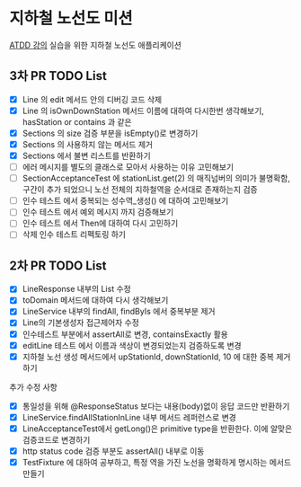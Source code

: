# 지하철 노선도 미션

[ATDD 강의](https://edu.nextstep.camp/c/R89PYi5H) 실습을 위한 지하철 노선도 애플리케이션

## 3차 PR TODO List

- [x] Line 의 edit 메서드 안의 디버깅 코드 삭제
- [x] Line 의 isOwnDownStation 메서드 이름에 대하여 다시한번 생각해보기, hasStation or contains 과 같은
- [x] Sections 의 size 검증 부분을 isEmpty()로 변경하기
- [x] Sections 의 사용하지 않는 메서드 제거
- [x] Sections 에서 불변 리스트를 반환하기
- [ ] 에러 메시지를 별도의 클래스로 모아서 사용하는 이유 고민해보기
- [ ] SectionAcceptanceTest 에 stationList.get(2) 의 매직넘버의 의미가 불명확함, 구간이 추가 되었으니 노선 전체의 지하철역을 순서대로 존재하는지 검증
- [ ] 인수 테스트 에서 중복되는 성수역_생성() 에 대하여 고민해보기
- [ ] 인수 테스트 에서 예외 메시지 까지 검증해보기
- [ ] 인수 테스트 에서 Then에 대하여 다시 고민하기
- [ ] 삭제 인수 테스트 리펙토링 하기

## 2차 PR TODO List

- [x] LineResponse 내부의 List<Station> 수정
- [x] toDomain 메서드에 대하여 다시 생각해보기
- [x] LineService 내부의 findAll, findByIs 에서 중복부분 제거
- [x] Line의 기본생성자 접근제어자 수정
- [x] 인수테스트 부분에서 assertAll로 변경, containsExactly 활용
- [x] editLine 테스트 에서 이름과 색상이 변경되었는지 검증하도록 변경
- [x] 지하철 노선 생성 메서드에서 upStationId, downStationId, 10 에 대한 중복 제거하기

추가 수정 사항

- [x] 통일성을 위해 @ResponseStatus 보다는 내용(body)없이 응답 코드만 반환하기
- [x] LineService.findAllStationInLine 내부 메서드 레퍼런스로 변경
- [x] LineAcceptanceTest에서 getLong()은 primitive type을 반환한다. 이에 알맞은 검증코드로 변경하기
- [x] http status code 검증 부분도 assertAll() 내부로 이동
- [x] TestFixture 에 대하여 공부하고, 특정 역을 가진 노선을 명확하게 명시하는 메서드 만들기
